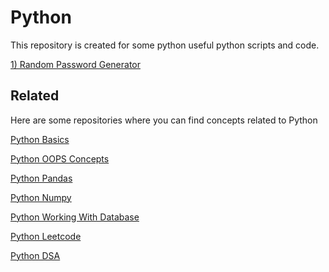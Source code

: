 
# Python
This repository is created for some python useful python scripts and code. 

[1) Random Password Generator](https://github.com/MitThakkar24/Python/blob/main/Random%20Password%20Generator.ipynb)


## Related

Here are some repositories where you can find concepts related to Python


[Python Basics](https://github.com/MitThakkar24/Python_Basics)

[Python OOPS Concepts](https://github.com/MitThakkar24/Python_OOPS)

[Python Pandas](https://github.com/MitThakkar24/Python_Pandas)

[Python Numpy](https://github.com/MitThakkar24/Python_Numpy)

[Python Working With Database](https://github.com/MitThakkar24/Python_Connecting_With_Database)

[Python Leetcode](https://github.com/MitThakkar24/Python_Leetcode)

[Python DSA](https://github.com/MitThakkar24/Python_DSA)
